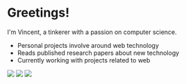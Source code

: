 # Greetings! 

I'm Vincent, a tinkerer with  a passion on computer science.

- Personal projects involve around web technology
- Reads published research papers about new technology
- Currently working with projects related to web

![](http://github-profile-summary-cards.vercel.app/api/cards/profile-details?username=vinz009&theme=github)
![](http://github-profile-summary-cards.vercel.app/api/cards/repos-per-language?username=vinz009&theme=github)
![](http://github-profile-summary-cards.vercel.app/api/cards/most-commit-language?username=vinz009&theme=github)
